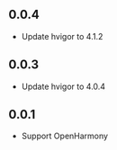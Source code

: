 ## 0.0.4

* Update hvigor to 4.1.2

## 0.0.3

* Update hvigor to 4.0.4

## 0.0.1

* Support OpenHarmony

